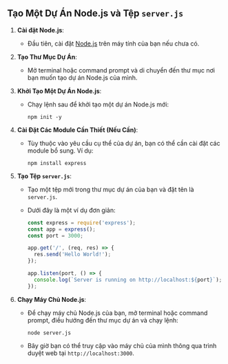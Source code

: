 ## Tạo Một Dự Án Node.js và Tệp `server.js`

1. **Cài đặt Node.js**:
   - Đầu tiên, cài đặt [Node.js](https://nodejs.org/) trên máy tính của bạn nếu chưa có.

2. **Tạo Thư Mục Dự Án**:
   - Mở terminal hoặc command prompt và di chuyển đến thư mục nơi bạn muốn tạo dự án Node.js của mình.

3. **Khởi Tạo Một Dự Án Node.js**:
   - Chạy lệnh sau để khởi tạo một dự án Node.js mới:
     ```
     npm init -y
     ```

4. **Cài Đặt Các Module Cần Thiết (Nếu Cần)**:
   - Tùy thuộc vào yêu cầu cụ thể của dự án, bạn có thể cần cài đặt các module bổ sung. Ví dụ:
     ```
     npm install express
     ```

5. **Tạo Tệp `server.js`**:
   - Tạo một tệp mới trong thư mục dự án của bạn và đặt tên là `server.js`.

   - Dưới đây là một ví dụ đơn giản:
     ```javascript
     const express = require('express');
     const app = express();
     const port = 3000;

     app.get('/', (req, res) => {
       res.send('Hello World!');
     });

     app.listen(port, () => {
       console.log(`Server is running on http://localhost:${port}`);
     });
     ```

6. **Chạy Máy Chủ Node.js**:
   - Để chạy máy chủ Node.js của bạn, mở terminal hoặc command prompt, điều hướng đến thư mục dự án và chạy lệnh:
     ```
     node server.js
     ```
   - Bây giờ bạn có thể truy cập vào máy chủ của mình thông qua trình duyệt web tại `http://localhost:3000`.
